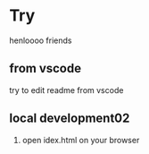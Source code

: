 # Try

henloooo friends

## from vscode

try to edit readme from vscode

## local development02
1. open idex.html on your browser 
